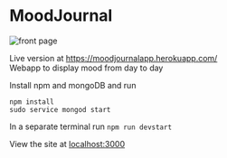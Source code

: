 # MoodJournal

![front page](https://raw.githubusercontent.com/jpngfile/MoodJournal/master/public/images/moodJournalFrontPage.png)

Live version at https://moodjournalapp.herokuapp.com/ \
Webapp to display mood from day to day

Install npm and mongoDB and run
```
npm install
sudo service mongod start
```
In a separate terminal
run `npm run devstart`

View the site at [localhost:3000](http://localhost:3000)
